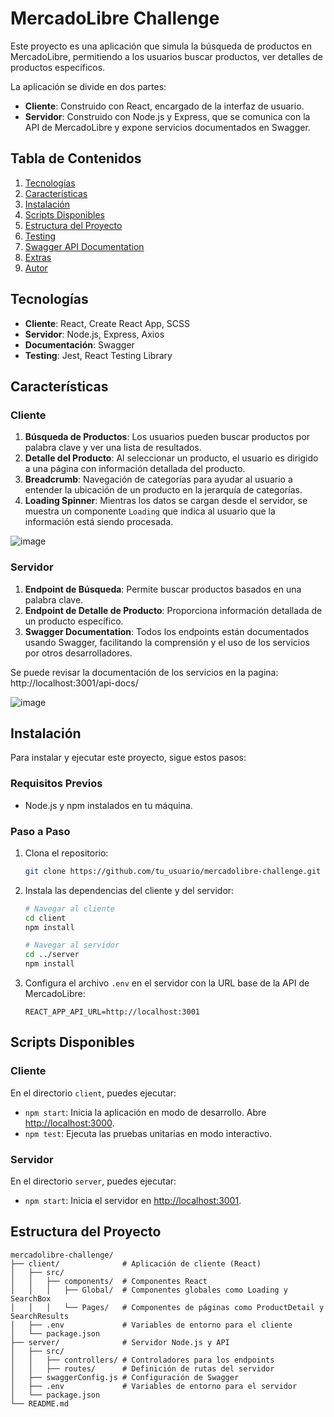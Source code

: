 # MercadoLibre Challenge

Este proyecto es una aplicación que simula la búsqueda de productos en MercadoLibre, permitiendo a los usuarios buscar productos, ver detalles de productos específicos.

La aplicación se divide en dos partes:

- **Cliente**: Construido con React, encargado de la interfaz de usuario.
- **Servidor**: Construido con Node.js y Express, que se comunica con la API de MercadoLibre y expone servicios documentados en Swagger.

## Tabla de Contenidos

1. [Tecnologías](#tecnologías)
2. [Características](#características)
3. [Instalación](#instalación)
4. [Scripts Disponibles](#scripts-disponibles)
5. [Estructura del Proyecto](#estructura-del-proyecto)
6. [Testing](#testing)
7. [Swagger API Documentation](#swagger-api-documentation)
8. [Extras](#extras)
9. [Autor](#autor)

## Tecnologías

- **Cliente**: React, Create React App, SCSS
- **Servidor**: Node.js, Express, Axios
- **Documentación**: Swagger
- **Testing**: Jest, React Testing Library

## Características

### Cliente
1. **Búsqueda de Productos**: Los usuarios pueden buscar productos por palabra clave y ver una lista de resultados.
2. **Detalle del Producto**: Al seleccionar un producto, el usuario es dirigido a una página con información detallada del producto.
3. **Breadcrumb**: Navegación de categorías para ayudar al usuario a entender la ubicación de un producto en la jerarquía de categorías.
4. **Loading Spinner**: Mientras los datos se cargan desde el servidor, se muestra un componente `Loading` que indica al usuario que la información está siendo procesada.
   
![image](https://github.com/user-attachments/assets/50418c3f-fba2-44eb-a640-b8ad3252d66f)

### Servidor
1. **Endpoint de Búsqueda**: Permite buscar productos basados en una palabra clave.
2. **Endpoint de Detalle de Producto**: Proporciona información detallada de un producto específico.
3. **Swagger Documentation**: Todos los endpoints están documentados usando Swagger, facilitando la comprensión y el uso de los servicios por otros desarrolladores.

Se puede revisar la documentación de los servicios en la pagina: http://localhost:3001/api-docs/

![image](https://github.com/user-attachments/assets/5487f670-846a-4f38-b589-42a3cc91c7dc)

## Instalación

Para instalar y ejecutar este proyecto, sigue estos pasos:

### Requisitos Previos
- Node.js y npm instalados en tu máquina.

### Paso a Paso
1. Clona el repositorio:
    ```bash
    git clone https://github.com/tu_usuario/mercadolibre-challenge.git
    ```

2. Instala las dependencias del cliente y del servidor:
    ```bash
    # Navegar al cliente
    cd client
    npm install

    # Navegar al servidor
    cd ../server
    npm install
    ```

3. Configura el archivo `.env` en el servidor con la URL base de la API de MercadoLibre:
    ```plaintext
    REACT_APP_API_URL=http://localhost:3001
    ```

## Scripts Disponibles

### Cliente

En el directorio `client`, puedes ejecutar:

- `npm start`: Inicia la aplicación en modo de desarrollo. Abre [http://localhost:3000](http://localhost:3000).
- `npm test`: Ejecuta las pruebas unitarias en modo interactivo.

### Servidor

En el directorio `server`, puedes ejecutar:

- `npm start`: Inicia el servidor en [http://localhost:3001](http://localhost:3001).

## Estructura del Proyecto

```plaintext
mercadolibre-challenge/
├── client/              # Aplicación de cliente (React)
│   ├── src/
│   │   ├── components/  # Componentes React
│   │   │   ├── Global/  # Componentes globales como Loading y SearchBox
│   │   │   └── Pages/   # Componentes de páginas como ProductDetail y SearchResults
│   ├── .env             # Variables de entorno para el cliente
│   └── package.json
├── server/              # Servidor Node.js y API
│   ├── src/
│   │   ├── controllers/ # Controladores para los endpoints
│   │   ├── routes/      # Definición de rutas del servidor
│   ├── swaggerConfig.js # Configuración de Swagger
│   ├── .env             # Variables de entorno para el servidor
│   └── package.json
└── README.md

